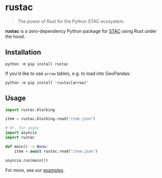 # rustac

> The power of Rust for the Python STAC ecosystem.

**rustac** is a zero-dependency Python package for [STAC](https://stacspec.org/) using Rust under the hood.

## Installation

```shell
python -m pip install rustac
```

If you'd like to use `arrow` tables, e.g. to load into GeoPandas:

```shell
python -m pip install 'rustac[arrow]'
```

## Usage

```python
import rustac.blocking

item = rustac.blocking.read("item.json")

# Or, for async
import asyncio
import rustac

def main() -> None:
    item = await rustac.read("item.json")

asyncio.run(main())
```

For more, see our [examples](./generated/gallery/index.md).
